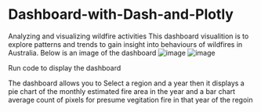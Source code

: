 # Dashboard-with-Dash-and-Plotly
Analyzing and visualizing wildfire activities
This dashboard visualition is to explore patterns and trends to gain insight into behaviours of wildfires in Australia.
Below is an image of the dashboard
![image](https://github.com/Nas-git-hub/Dashboard-with-Dash-and-Plotly/assets/140710778/7438c573-d274-4893-86fd-75289b80cb5e)
![image](https://github.com/Nas-git-hub/Dashboard-with-Dash-and-Plotly/assets/140710778/0f8402dd-faf2-41ed-932f-2afd59d5cde7)

Run code to display the dashboard

The dashboard allows you to Select a region and a year 
then it displays a pie chart of the monthly estimated fire area in the year and a bar chart average count of pixels for presume vegitation fire in that year of the regoin 
